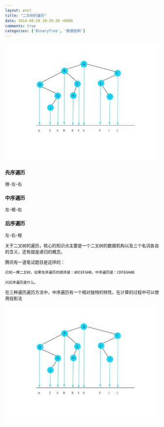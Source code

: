 ```yaml
---
layout: post
title: "二叉树的遍历"
date: 2014-09-20 20:39:30 +0800
comments: true
categories: ['BinaryTree', '数据结构']
---
```


![](/images/middle_order.jpg)
<!--more-->

### 先序遍历
根-左-右

### 中序遍历
左-根-右

### 后序遍历
左-右-根

关于二叉树的遍历，核心的知识点主要是一个二叉树的数据机构以及三个名词各自的含义，还有就是递归的概念。

腾讯有一道笔试题目是这样的：
	
	已知一棵二叉树，如果先序遍历的顺序是：ADCEFGHB，中序遍历是：CDFEGHAB

	问后序遍历是什么。

在三种遍历遍历方法中，中序遍历有一个相对独特的特性，在计算的过程中可以使用投影法

![](/images/middle_order.jpg)